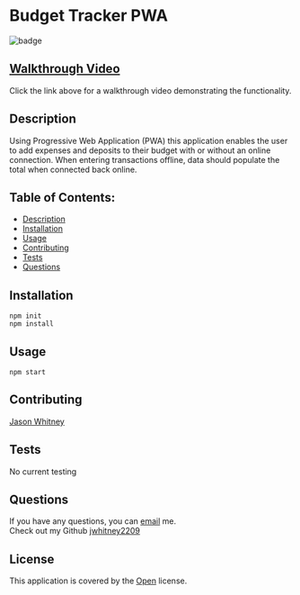 
# Budget Tracker PWA

![badge](https://img.shields.io/badge/License-Open-brightgreen)<br>
## [ Walkthrough Video ](https://www.youtube.com/watch?v=afnBV60BuB8)
Click the link above for a walkthrough video demonstrating the functionality.

## Description
Using Progressive Web Application (PWA) this application enables the user to add expenses and deposits to their budget with or without an online connection. When entering transactions offline, data should populate the total when connected back online.

## Table of Contents:
- [ Description ](#description)
- [ Installation ](#installation)
- [ Usage ](#usage)
- [ Contributing ](#contributing)
- [ Tests ](#tests)
- [ Questions ](#questions)

## Installation

`npm init`<br> 
`npm install`


## Usage
`npm start`

## Contributing
[Jason Whitney](https://github.com/jwhitney2209)

## Tests

No current testing


## Questions
If you have any questions, you can [email](mailto:jwhitney.2209@icloud.com) me. <br />
Check out my Github [jwhitney2209](https://github.com/jwhitney2209)


## License


This application is covered by the [Open](https://opensource.org/licenses/Open) license.


